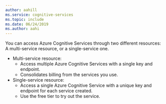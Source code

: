 ```yaml
---
author: aahill
ms.service: cognitive-services
ms.topic: include
ms.date: 06/24/2019
ms.author: aahi
---
```


<!-- > [!NOTE]
> Subscription owners can disable the creation of Cognitive Services resources for resource groups and subscriptions by applying [Azure policy](../articles/governance/policy/overview.md#policy-definition), assigning a “Not allowed resource types” policy definition, and specifying **Microsoft.CognitiveServices/accounts** as the target resource type. -->
You can access Azure Cognitive Services through two different resources: A multi-service resource, or a single-service one.

* Multi-service resource:
    * Access multiple Azure Cognitive Services with a single key and endpoint.
    * Consolidates billing from the services you use.
* Single-service resource:
    * Access a single Azure Cognitive Service with a unique key and endpoint for each service created. 
    * Use the free tier to try out the service.